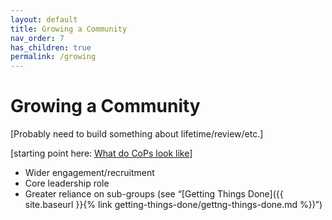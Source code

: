 ```yaml
---
layout: default
title: Growing a Community
nav_order: 7
has_children: true
permalink: /growing
---
```

# Growing a Community

[Probably need to build something about lifetime/review/etc.]

[starting point here: [What do CoPs look like](https://redgate365.sharepoint.com/:p:/r/sites/ProductDivisionShare/_layouts/15/Doc.aspx?sourcedoc=%7Bf9dbc381-5468-4e2c-8639-3f98e8f9ab3d%7D&action=edit&uid=%7BF9DBC381-5468-4E2C-8639-3F98E8F9AB3D%7D&ListItemId=13210&ListId=%7B00FEFBDD-1B80-4D5A-B71B-D6D9AB7B343F%7D&odsp=1&env=prod)]


* Wider engagement/recruitment
* Core leadership role
* Greater reliance on sub-groups (see “[Getting Things Done]({{ site.baseurl }}{% link getting-things-done/gettng-things-done.md %})”)

